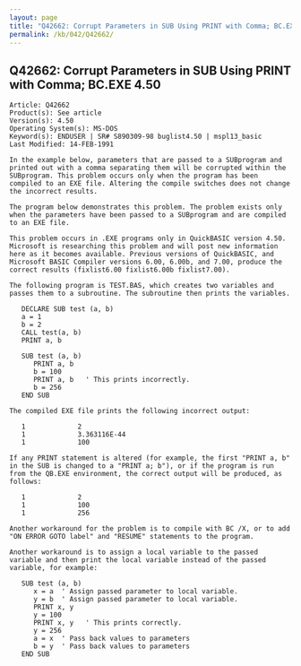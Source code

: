 ```yaml
---
layout: page
title: "Q42662: Corrupt Parameters in SUB Using PRINT with Comma; BC.EXE 4.50"
permalink: /kb/042/Q42662/
---
```


## Q42662: Corrupt Parameters in SUB Using PRINT with Comma; BC.EXE 4.50

	Article: Q42662
	Product(s): See article
	Version(s): 4.50
	Operating System(s): MS-DOS
	Keyword(s): ENDUSER | SR# S890309-98 buglist4.50 | mspl13_basic
	Last Modified: 14-FEB-1991
	
	In the example below, parameters that are passed to a SUBprogram and
	printed out with a comma separating them will be corrupted within the
	SUBprogram. This problem occurs only when the program has been
	compiled to an EXE file. Altering the compile switches does not change
	the incorrect results.
	
	The program below demonstrates this problem. The problem exists only
	when the parameters have been passed to a SUBprogram and are compiled
	to an EXE file.
	
	This problem occurs in .EXE programs only in QuickBASIC version 4.50.
	Microsoft is researching this problem and will post new information
	here as it becomes available. Previous versions of QuickBASIC, and
	Microsoft BASIC Compiler versions 6.00, 6.00b, and 7.00, produce the
	correct results (fixlist6.00 fixlist6.00b fixlist7.00).
	
	The following program is TEST.BAS, which creates two variables and
	passes them to a subroutine. The subroutine then prints the variables.
	
	   DECLARE SUB test (a, b)
	   a = 1
	   b = 2
	   CALL test(a, b)
	   PRINT a, b
	
	   SUB test (a, b)
	      PRINT a, b
	      b = 100
	      PRINT a, b   ' This prints incorrectly.
	      b = 256
	   END SUB
	
	The compiled EXE file prints the following incorrect output:
	
	   1             2
	   1             3.363116E-44
	   1             100
	
	If any PRINT statement is altered (for example, the first "PRINT a, b"
	in the SUB is changed to a "PRINT a; b"), or if the program is run
	from the QB.EXE environment, the correct output will be produced, as
	follows:
	
	   1             2
	   1             100
	   1             256
	
	Another workaround for the problem is to compile with BC /X, or to add
	"ON ERROR GOTO label" and "RESUME" statements to the program.
	
	Another workaround is to assign a local variable to the passed
	variable and then print the local variable instead of the passed
	variable, for example:
	
	   SUB test (a, b)
	      x = a  ' Assign passed parameter to local variable.
	      y = b  ' Assign passed parameter to local variable.
	      PRINT x, y
	      y = 100
	      PRINT x, y   ' This prints correctly.
	      y = 256
	      a = x  ' Pass back values to parameters
	      b = y  ' Pass back values to parameters
	   END SUB
